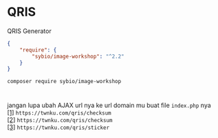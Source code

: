 # QRIS
QRIS Generator
```json
{
    "require": {
        "sybio/image-workshop": "^2.2"
    }
}
```
```
composer require sybio/image-workshop
```
#
jangan lupa ubah AJAX url nya ke url domain mu buat file `index.php` nya
<br>
 [[1]](https://github.com/twnku/QRIS/blob/96b625fc8d1fe0dd7b949c3c5e66a9c574fec9dd/index.php#L585C23-L585C54) `https://twnku.com/qris/checksum`
<br>
[[2]](https://github.com/twnku/QRIS/blob/96b625fc8d1fe0dd7b949c3c5e66a9c574fec9dd/index.php#L477) `https://twnku.com/qris/checksum`
<br>
[[3]](https://github.com/twnku/QRIS/blob/96b625fc8d1fe0dd7b949c3c5e66a9c574fec9dd/index.php#L416) `https://twnku.com/qris/sticker` 

